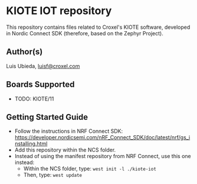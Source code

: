 # KIOTE IOT repository

This repository contains files related to Croxel's KIOTE software, developed in Nordic Connect SDK (therefore, based on the Zephyr Project).

## Author(s)

Luis Ubieda, <luisf@croxel.com>

## Boards Supported

- TODO: KIOTE/11

## Getting Started Guide

- Follow the instructions in NRF Connect SDK: https://developer.nordicsemi.com/nRF_Connect_SDK/doc/latest/nrf/gs_installing.html
- Add this repository within the NCS folder.
- Instead of using the manifest repository from NRF Connect, use this one instead:
    + Within the NCS folder, type: `west init -l ./kiote-iot`
    + Then, type: `west update`
